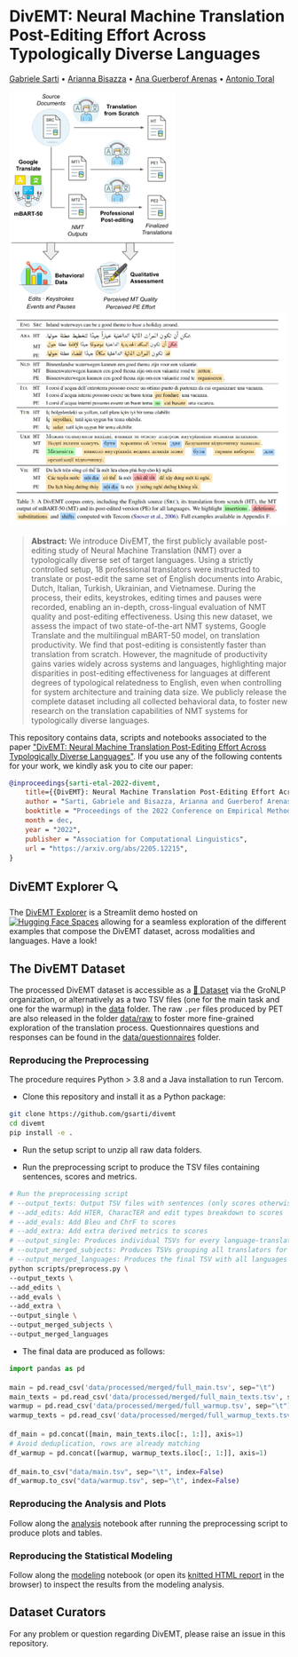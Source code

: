 # DivEMT: Neural Machine Translation Post-Editing Effort Across Typologically Diverse Languages

[Gabriele Sarti](https://gsarti.com) • [Arianna Bisazza](https://www.cs.rug.nl/~bisazza/) • [Ana Guerberof Arenas](https://scholar.google.com/citations?user=i6bqaTsAAAAJ) • [Antonio Toral](https://antoniotor.al/)

<p float="left">
    <img src="img/divemt.png" alt="DivEMT annotation pipeline" width="300"/>
    <img src="img/examples.jpeg" alt="DivEMT annotation pipeline" width="500"/>
</p>

> **Abstract:** We introduce DivEMT, the first publicly available post-editing study of Neural Machine Translation (NMT) over a typologically diverse set of target languages. Using a strictly controlled setup, 18 professional translators were instructed to translate or post-edit the same set of English documents into Arabic, Dutch, Italian, Turkish, Ukrainian, and Vietnamese. During the process, their edits, keystrokes, editing times and pauses were recorded, enabling an in-depth, cross-lingual evaluation of NMT quality and post-editing effectiveness. Using this new dataset, we assess the impact of two state-of-the-art NMT systems, Google Translate and the multilingual mBART-50 model, on translation productivity. We find that post-editing is consistently faster than translation from scratch. However, the magnitude of productivity gains varies widely across systems and languages, highlighting major disparities in post-editing effectiveness for languages at different degrees of typological relatedness to English, even when controlling for system architecture and training data size. We publicly release the complete dataset including all collected behavioral data, to foster new research on the translation capabilities of NMT systems for typologically diverse languages.

This repository contains data, scripts and notebooks associated to the paper ["DivEMT: Neural Machine Translation Post-Editing Effort Across Typologically Diverse Languages"](https://arxiv.org/abs/2205.12215). If you use any of the following contents for your work, we kindly ask you to cite our paper:

```bibtex
@inproceedings{sarti-etal-2022-divemt,
    title={{DivEMT}: Neural Machine Translation Post-Editing Effort Across Typologically Diverse Languages},
    author = "Sarti, Gabriele and Bisazza, Arianna and Guerberof Arenas, Ana and Toral, Antonio",
    booktitle = "Proceedings of the 2022 Conference on Empirical Methods in Natural Language Processing",
    month = dec,
    year = "2022",
    publisher = "Association for Computational Linguistics",
    url = "https://arxiv.org/abs/2205.12215",
}
```


## DivEMT Explorer :mag:

The [DivEMT Explorer](https://huggingface.co/spaces/GroNLP/divemt_explorer) is a Streamlit demo hosted on [![Hugging Face Spaces](https://img.shields.io/badge/%F0%9F%A4%97%20Hugging%20Face-Spaces-blue)](https://huggingface.co/spaces/GroNLP/divemt_explorer) allowing for a seamless exploration of the different examples that compose the DivEMT dataset, across modalities and languages. Have a look!

## The DivEMT Dataset

The processed DivEMT dataset is accessible as a [🤗 Dataset](https://huggingface.co/datasets/GroNLP/divemt) via the GroNLP organization, or alternatively as a two TSV files (one for the main task and one for the warmup) in the [data](data/) folder. The raw `.per` files produced by PET are also released in the folder [data/raw](data/raw) to foster more fine-grained exploration of the translation process. Questionnaires questions and responses can be found in the [data/questionnaires](data/questionnaires) folder.

### Reproducing the Preprocessing

The procedure requires Python > 3.8 and a Java installation to run Tercom.

- Clone this repository and install it as a Python package:

```bash
git clone https://github.com/gsarti/divemt
cd divemt
pip install -e .
```

- Run the setup script to unzip all raw data folders.

- Run the preprocessing script to produce the TSV files containing sentences, scores and metrics.

```bash
# Run the preprocessing script
# --output_texts: Output TSV files with sentences (only scores otherwise)
# --add_edits: Add HTER, CharacTER and edit types breakdown to scores
# --add_evals: Add Bleu and ChrF to scores
# --add_extra: Add extra derived metrics to scores
# --output_single: Produces individual TSVs for every language-translator pair in the respective language folders
# --output_merged_subjects: Produces TSVs grouping all translators for every given language
# --output_merged_languages: Produces the final TSV with all languages and translators
python scripts/preprocess.py \
--output_texts \
--add_edits \
--add_evals \
--add_extra \
--output_single \
--output_merged_subjects \
--output_merged_languages
```

- The final data are produced as follows:

```python
import pandas as pd

main = pd.read_csv('data/processed/merged/full_main.tsv', sep="\t")
main_texts = pd.read_csv('data/processed/merged/full_main_texts.tsv', sep="\t")
warmup = pd.read_csv('data/processed/merged/full_warmup.tsv', sep="\t")
warmup_texts = pd.read_csv('data/processed/merged/full_warmup_texts.tsv', sep="\t")

df_main = pd.concat([main, main_texts.iloc[:, 1:]], axis=1)
# Avoid deduplication, rows are already matching
df_warmup = pd.concat([warmup, warmup_texts.iloc[:, 1:]], axis=1)

df_main.to_csv("data/main.tsv", sep="\t", index=False)
df_warmup.to_csv("data/warmup.tsv", sep="\t", index=False)
```

### Reproducing the Analysis and Plots

Follow along the [analysis](notebooks/analysis.ipynb) notebook after running the preprocessing script to produce plots and tables.

### Reproducing the Statistical Modeling

Follow along the [modeling](notebooks/modeling.Rmd) notebook (or open its [knitted HTML report](reports/modeling.html) in the browser) to inspect the results from the modeling analysis.


## Dataset Curators

For any problem or question regarding DivEMT, please raise an issue in this repository.
